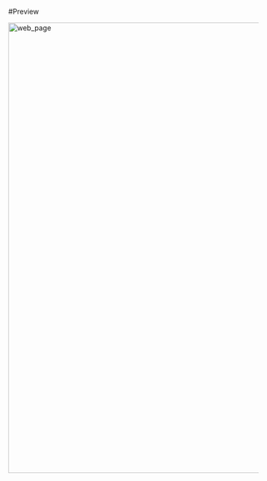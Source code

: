 #Preview

<img width="1907" height="905" alt="web_page" src="https://github.com/user-attachments/assets/63bfecbd-5fbc-42be-a3d3-a2fda87aff66" />
